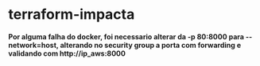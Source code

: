 # terraform-impacta

#### Por alguma falha do docker, foi necessario alterar da -p 80:8000 para --network=host, alterando no security group a porta com forwarding e validando com http://ip_aws:8000
